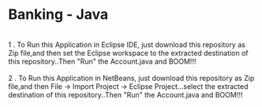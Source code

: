 # Banking - Java
<br/>
1 . To Run this Application in Eclipse IDE, just download this repository
as Zip file,and then set the Eclipse workspace to the extracted destination
of this repository..Then "Run" the Account.java and BOOM!!!<br/><br/>
2 . To Run this Application in NetBeans, just download this repository
as Zip file,and then File -> Import Project -> Eclipse Project...select the
extracted destination of this repository..Then "Run" the Account.java and BOOM!!!<br/>
